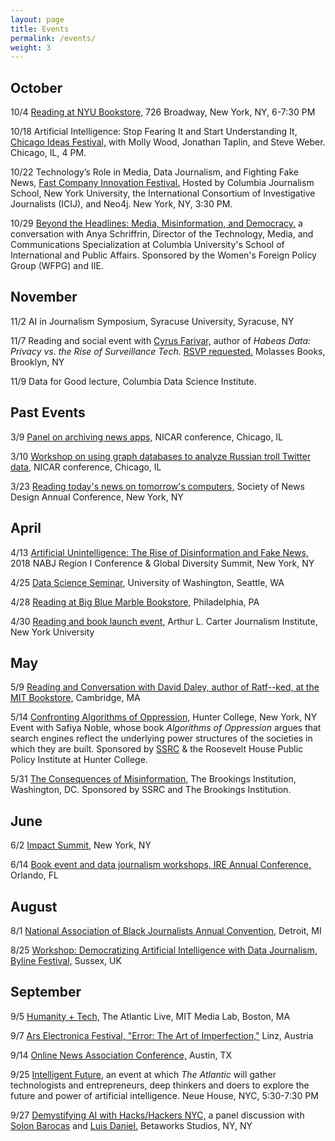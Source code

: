 ```yaml
---
layout: page
title: Events
permalink: /events/
weight: 3
---
```


## October

10/4 [Reading at NYU Bookstore,](https://www.bkstr.com/webapp/wcs/stores/servlet/FLStoreNewsAndEventsView?catalogId=10001&storeId=472405&langId=-1) 726 Broadway, New York, NY, 6-7:30 PM

10/18 Artificial Intelligence: Stop Fearing It and Start Understanding It, [Chicago Ideas Festival,](https://www.chicagoideas.com/events/artificial-intelligence-stop-fearing-it-and-start-understanding-it) with Molly Wood, Jonathan Taplin, and Steve Weber. Chicago, IL, 4 PM.

10/22 Technology’s Role in Media, Data Journalism, and Fighting Fake News, [Fast Company Innovation Festival.](https://fastcompany.swoogo.com/innovationfestival18/about) Hosted by Columbia Journalism School, New York University, the International Consortium of Investigative Journalists (ICIJ), and Neo4j. New York, NY, 3:30 PM.

10/29 [Beyond the Headlines: Media, Misinformation, and Democracy,](https://www.wfpg.org/mc/community/eventdetailsPrint.do?print=true&eventId=549323) a conversation with Anya Schriffrin, Director of the Technology, Media, and Communications Specialization at Columbia University's School of International and Public Affairs. Sponsored by the Women's Foreign Policy Group (WFPG) and IIE.

## November

11/2 AI in Journalism Symposium, Syracuse University, Syracuse, NY

11/7 Reading and social event with [Cyrus Farivar,](https://www.mhpbooks.com/books/habeas-data/) author of *Habeas Data: Privacy vs. the Rise of Surveillance Tech.* [RSVP requested.](https://www.eventbrite.com/e/reading-habeas-data-and-artificial-unintelligence-tickets-50431983420) Molasses Books, Brooklyn, NY 

11/9 Data for Good lecture, Columbia Data Science Institute.

## Past Events

3/9 [Panel on archiving news apps,](https://ire.org/conferences/nicar18/) NICAR conference, Chicago, IL

3/10 [Workshop on using graph databases to analyze Russian troll Twitter data,](https://ire.org/conferences/nicar18/) NICAR conference, Chicago, IL

3/23 [Reading today's news on tomorrow's computers,](https://www.snd.org/) Society of News Design Annual Conference, New York, NY

## April

4/13 [Artificial Unintelligence: The Rise of Disinformation and Fake News,](http://www.nabj.org/event/Region1Conf2018) 2018 NABJ Region I Conference & Global Diversity Summit, New York, NY

4/25 [Data Science Seminar](http://escience.washington.edu/uw-data-science-seminar/broussard), University of Washington, Seattle, WA

4/28 [Reading at Big Blue Marble Bookstore,](https://www.bigbluemarblebooks.com/events-and-calendar/2018/4/28/meredith-broussard-artificial-unintelligence-book-launch) Philadelphia, PA

4/30 [Reading and book launch event,](https://journalism.nyu.edu/about-us/event/2018-spring/book-launch-artificial-unintelligence-by-meredith-broussard/) Arthur L. Carter Journalism Institute, New York University

## May

5/9 [Reading and Conversation with David Daley, author of Ratf--ked, at the MIT Bookstore,](https://www.eventbrite.com/e/meredith-broussard-artificial-unintelligence-tickets-41967403634) Cambridge, MA

5/14 [Confronting Algorithms of Oppression,](http://www.roosevelthouse.hunter.cuny.edu/events/ssrc-algorithms-of-oppression/) Hunter College, New York, NY Event with Safiya Noble, whose book _Algorithms of Oppression_ argues that search engines reflect the underlying power structures of the societies in which they are built. Sponsored by [SSRC](https://www.ssrc.org/events/view/confronting-algorithims-of-oppression/) & the Roosevelt House Public Policy Institute at Hunter College.

5/31 [The Consequences of Misinformation,](https://www.ssrc.org/events/view/the-consequences-of-misinformation/) The Brookings Institution, Washington, DC. Sponsored by SSRC and The Brookings Institution.

## June

6/2 [Impact Summit,](http://www.theimpactsummit.org/) New York, NY

6/14 [Book event and data journalism workshops, IRE Annual Conference,](https://ire.org/conferences/ire-2018/schedule/) Orlando, FL

## August

8/1 [National Association of Black Journalists Annual Convention,](https://www.nabjconvention.com/profile.cfm?profile_name=session&master_key=5A0D4EAB-AD16-674D-9639-E294A7E7EA86&xdetail&xtemplate) Detroit, MI

8/25 [Workshop: Democratizing Artificial Intelligence with Data Journalism, Byline Festival,](https://www.bylinefestival.com/workshop-3-2018/2018/8/26/democratizing-artificial-intelligence-with-data-journalism) Sussex, UK

## September

9/5 [Humanity + Tech,](http://humanitytech.theatlantic.com) The Atlantic Live, MIT Media Lab, Boston, MA

9/7 [Ars Electronica Festival, "Error: The Art of Imperfection,"](https://www.aec.at/error/de/) Linz, Austria

9/14 [Online News Association Conference,](https://ona18.journalists.org) Austin, TX

9/25 [Intelligent Future,](http://intelligentfuture.theatlantic.com/) an event at which *The Atlantic* will gather technologists and entrepreneurs, deep thinkers and doers to explore the future and power of artificial intelligence. Neue House, NYC, 5:30-7:30 PM

9/27 [Demystifying AI with Hacks/Hackers NYC,](https://www.eventbrite.com/e/demystifying-ai-with-hackshackers-nyc-tickets-50332488829?aff=panel) a panel discussion with [Solon Barocas](http://solon.barocas.org/) and [Luis Daniel.](http://luisdaniel.com/) Betaworks Studios, NY, NY



